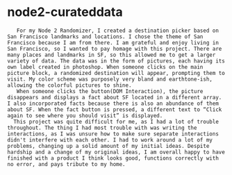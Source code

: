 # node2-curateddata

       For my Node 2 Randomizer, I created a destination picker based on San Francisco landmarks and locations. I chose the theme of San Francisco because I am from there. I am grateful and enjoy living in San Francisco, so I wanted to pay homage with this project. There are many places and landmarks in SF, so this allowed me to get a larger variety of data. The data was in the form of pictures, each having its own label created in photoshop. When someone clicks on the main picture block, a randomized destination will appear, prompting them to visit. My color scheme was purposely very bland and earthtone-ish, allowing the colorful pictures to shine.
       When someone clicks the button(DOM Interaction), the picture disappears and displays a fact about SF located in a different array. I also incorporated facts because there is also an abundance of them about SF. When the fact button is pressed, a different text to “Click again to see where you should visit” is displayed. 
      This project was quite difficult for me, as I had a lot of trouble throughout. The thing I had most trouble with was writing the interactions, as I was unsure how to make sure separate interactions didn't interfere with each other. I had to work around a lot of my problems, changing up a solid amount of my initial ideas. Despite hardship and a change of my original ideas, I am overall happy to have finished with a product I think looks good, functions correctly with no error, and pays tribute to my home. 
